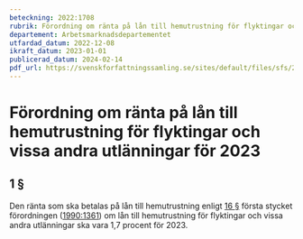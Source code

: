```yaml
---
beteckning: 2022:1708
rubrik: Förordning om ränta på lån till hemutrustning för flyktingar och vissa andra utlänningar för 2023
departement: Arbetsmarknadsdepartementet
utfardad_datum: 2022-12-08
ikraft_datum: 2023-01-01
publicerad_datum: 2024-02-14
pdf_url: https://svenskforfattningssamling.se/sites/default/files/sfs/2022-12/SFS2022-1708.pdf
---
```


# Förordning om ränta på lån till hemutrustning för flyktingar och vissa andra utlänningar för 2023

## 1 §

Den ränta som ska betalas på lån till hemutrustning enligt [16 §](#16) första stycket förordningen ([1990:1361](https://selex.se/eli/sfs/1990/1361)) om lån till hemutrustning för flyktingar och vissa andra utlänningar ska vara 1,7 procent för 2023.